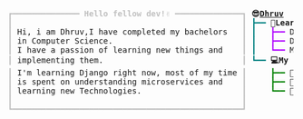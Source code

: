 <pre style="font-family:'Space Mono','DejaVu Sans Mono',consolas,'Courier New',monospace"><span style="color: #c0c0c0; text-decoration-color: #c0c0c0">┏━━━━━━━━━━━━━━ </span><span style="color: #c0c0c0; text-decoration-color: #c0c0c0; font-weight: bold">Hello fellow dev!✌️</span><span style="color: #c0c0c0; text-decoration-color: #c0c0c0"> ━━━━━━━━━━━━━━┓</span> <span style="font-weight: bold">😎️</span><span style="font-weight: bold"><a href="https://www.linkedin.com/in/dhruv-r-a87564183/">Dhruv</a></span>                  
<span style="color: #c0c0c0; text-decoration-color: #c0c0c0">┃</span>                                                <span style="color: #c0c0c0; text-decoration-color: #c0c0c0">┃</span> <span style="color: #008080; text-decoration-color: #008080">┣━━ </span><span style="font-weight: bold">🐍️Learning Python</span>    
<span style="color: #c0c0c0; text-decoration-color: #c0c0c0">┃</span> Hi, i am Dhruv,I have completed my bachelors   <span style="color: #c0c0c0; text-decoration-color: #c0c0c0">┃</span> <span style="color: #008080; text-decoration-color: #008080">┃   </span><span style="color: #af00ff; text-decoration-color: #af00ff">┣━━ </span>Django           
<span style="color: #c0c0c0; text-decoration-color: #c0c0c0">┃</span> in Computer Science.                           <span style="color: #c0c0c0; text-decoration-color: #c0c0c0">┃</span> <span style="color: #008080; text-decoration-color: #008080">┃   </span><span style="color: #af00ff; text-decoration-color: #af00ff">┣━━ </span>DevOps           
<span style="color: #c0c0c0; text-decoration-color: #c0c0c0">┃</span> I have a passion of learning new things and    <span style="color: #c0c0c0; text-decoration-color: #c0c0c0">┃</span> <span style="color: #008080; text-decoration-color: #008080">┃   </span><span style="color: #af00ff; text-decoration-color: #af00ff">┗━━ </span>ML               
<span style="color: #c0c0c0; text-decoration-color: #c0c0c0">┃</span> implementing them.                             <span style="color: #c0c0c0; text-decoration-color: #c0c0c0">┃</span> <span style="color: #008080; text-decoration-color: #008080">┗━━ </span><span style="font-weight: bold">💻️My projects</span>        
<span style="color: #c0c0c0; text-decoration-color: #c0c0c0">┃</span> I&#x27;m learning Django right now, most of my time <span style="color: #c0c0c0; text-decoration-color: #c0c0c0">┃</span> <span style="color: #008080; text-decoration-color: #008080">    </span><span style="color: #008000; text-decoration-color: #008000">┣━━ </span>🌟️<a href="https://github.com/ogdhruv/hirethemv2">Hire Them</a>      
<span style="color: #c0c0c0; text-decoration-color: #c0c0c0">┃</span> is spent on understanding microservices and    <span style="color: #c0c0c0; text-decoration-color: #c0c0c0">┃</span> <span style="color: #008080; text-decoration-color: #008080">    </span><span style="color: #008000; text-decoration-color: #008000">┣━━ </span>🌟️<a href="https://github.com/ogdhruv/duptwt">DuplexTwT (API)</a>
<span style="color: #c0c0c0; text-decoration-color: #c0c0c0">┃</span> learning new Technologies.                     <span style="color: #c0c0c0; text-decoration-color: #c0c0c0">┃</span> <span style="color: #008080; text-decoration-color: #008080">    </span><span style="color: #008000; text-decoration-color: #008000">┗━━ </span>🌟️<a href="https://github.com/ogdhruv/faster-kid">FasterKid</a>      
<span style="color: #c0c0c0; text-decoration-color: #c0c0c0">┃</span>                                                <span style="color: #c0c0c0; text-decoration-color: #c0c0c0">┃</span>                          
<span style="color: #c0c0c0; text-decoration-color: #c0c0c0">┗━━━━━━━━━━━━━━━━━━━━━━━━━━━━━━━━━━━━━━━━━━━━━━━━┛</span>                          
</pre>
